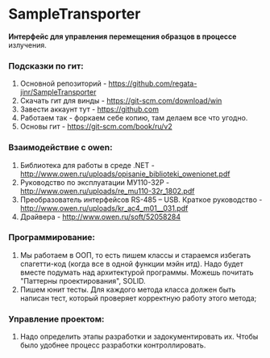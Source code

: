 # SampleTransporter

**Интерфейс для управления перемещения образцов в процессе** излучения.

### Подсказки по гит:
1. Основной репозиторий - https://github.com/regata-jinr/SampleTransporter
2. Скачать гит для винды - https://git-scm.com/download/win
3. Завести аккаунт тут - https://github.com
4. Работаем так - форкаем себе копию, там делаем все что угодно.
5. Основы гит - https://git-scm.com/book/ru/v2

### Взаимодействие с owen:
1. Библиотека для работы в среде .NET - http://www.owen.ru/uploads/opisanie_biblioteki_owenionet.pdf
2. Руководство по эксплуатации МУ110-32Р - http://www.owen.ru/uploads/re_mu110-32r_1802.pdf
3. Преобразователь интерфейсов RS-485 – USB. Краткое руководство - http://www.owen.ru/uploads/kr_ac4_m01__031.pdf
4. Драйвера - http://www.owen.ru/soft/52058284

### Программирование:
  1. Мы работаем в ООП, то есть пишем классы и стараемся избегать спагетти-код (когда все в одной функции мэйн итд). Надо будет вместе подумать над архитектурой программы. Можешь почитать "Паттерны проектирования", SOLID.
  2. Пишем юнит тесты. Для каждого метода класса должен быть написан тест, который проверяет корректную работу этого метода;

### Управление проектом:
  1. Надо определить этапы разработки и задокументировать их. Чтобы было удобнее процесс разработки контроллировать.
